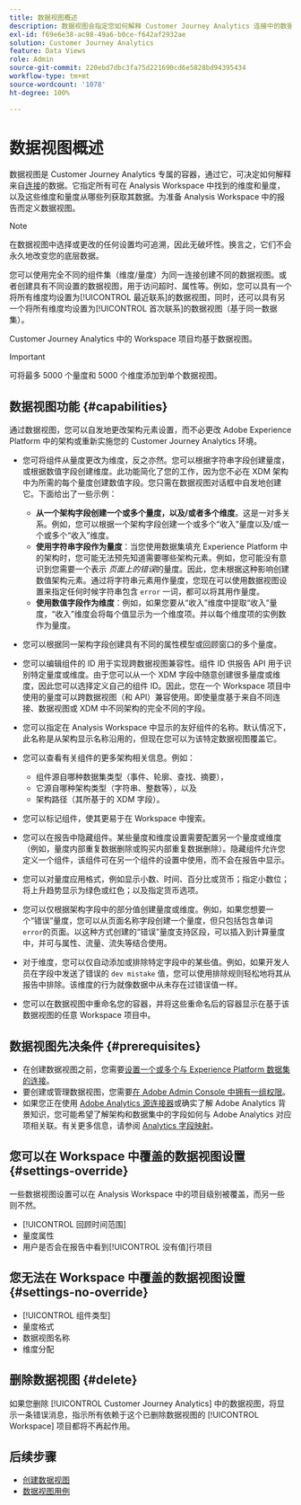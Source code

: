 ```yaml
---
title: 数据视图概述
description: 数据视图会指定您如何解释 Customer Journey Analytics 连接中的数据元素，例如量度、维度、会话等。
exl-id: f69e6e38-ac98-49a6-b0ce-f642af2932ae
solution: Customer Journey Analytics
feature: Data Views
role: Admin
source-git-commit: 220ebd7dbc3fa75d221690cd6e5828bd94395434
workflow-type: tm+mt
source-wordcount: '1078'
ht-degree: 100%

---
```


# 数据视图概述

数据视图是 Customer Journey Analytics 专属的容器，通过它，可决定如何解释来自[连接](/help/connections/create-connection.md)的数据。它指定所有可在 Analysis Workspace 中找到的维度和量度，以及这些维度和量度从哪些列获取其数据。为准备 Analysis Workspace 中的报告而定义数据视图。

>[!NOTE]
>
>在数据视图中选择或更改的任何设置均可追溯，因此无破坏性。换言之，它们不会永久地改变您的底层数据。

您可以使用完全不同的组件集（维度/量度）为同一连接创建不同的数据视图。或者创建具有不同设置的数据视图，用于访问超时、属性等。例如，您可以具有一个将所有维度均设置为[!UICONTROL 最近联系]的数据视图，同时，还可以具有另一个将所有维度均设置为[!UICONTROL 首次联系]的数据视图（基于同一数据集）。

Customer Journey Analytics 中的 Workspace 项目均基于数据视图。

>[!IMPORTANT]
>
>可将最多 5000 个量度和 5000 个维度添加到单个数据视图。

## 数据视图功能 {#capabilities}

通过数据视图，您可以自发地更改架构元素设置，而不必更改 Adobe Experience Platform 中的架构或重新实施您的 Customer Journey Analytics 环境。

* 您可将组件从量度更改为维度，反之亦然。您可以根据字符串字段创建量度，或根据数值字段创建维度。此功能简化了您的工作，因为您不必在 XDM 架构中为所需的每个量度创建数值字段。您只需在数据视图对话框中自发地创建它。下面给出了一些示例：
   * **从一个架构字段创建一个或多个量度，以及/或者多个维度**。这是一对多关系。例如，您可以根据一个架构字段创建一个或多个“收入”量度以及/或一个或多个“收入”维度。
   * **使用字符串字段作为量度**：当您使用数据集填充 Experience Platform 中的架构时，您可能无法预先知道需要哪些架构元素。例如，您可能没有意识到您需要一个表示 *页面上的错误*&#x200B;的量度。因此，您未根据这种影响创建数值架构元素。通过将字符串元素用作量度，您现在可以使用数据视图设置来指定任何时候字符串包含 `error` 一词，都可以将其用作量度。
   * **使用数值字段作为维度**：例如，如果您要从“收入”维度中提取“收入”量度，“收入”维度会将每个值显示为一个维度项。并以每个维度项的实例数作为量度。

* 您可以根据同一架构字段创建具有不同的属性模型或回顾窗口的多个量度。

* 您可以编辑组件的 ID 用于实现跨数据视图兼容性。组件 ID 供报告 API 用于识别特定量度或维度。由于您可以从一个 XDM 字段中随意创建很多量度或维度，因此您可以选择定义自己的组件 ID。因此，您在一个 Workspace 项目中使用的量度可以跨数据视图（和 API）兼容使用。即使量度基于来自不同连接、数据视图或 XDM 中不同架构的完全不同的字段。

* 您可以指定在 Analysis Workspace 中显示的友好组件的名称。默认情况下，此名称是从架构显示名称沿用的，但现在您可以为该特定数据视图覆盖它。

* 您可以查看有关组件的更多架构相关信息。例如：

   * 组件源自哪种数据集类型（事件、轮廓、查找、摘要），
   * 它源自哪种架构类型（字符串、整数等），以及
   * 架构路径（其所基于的 XDM 字段）。

* 您可以标记组件，使其更易于在 Workspace 中搜索。

* 您可以在报告中隐藏组件。某些量度和维度设置需要配置另一个量度或维度（例如，量度内部重复数据删除或购买内部重复数据删除）。隐藏组件允许您定义一个组件，该组件可在另一个组件的设置中使用，而不会在报告中显示。

* 您可以对量度应用格式，例如显示小数、时间、百分比或货币；指定小数位；将上升趋势显示为绿色或红色；以及指定货币选项。

* 您可以仅根据架构字段中的部分值创建量度或维度。例如，如果您想要一个“错误”量度，您可以从页面名称字段创建一个量度，但只包括包含单词 `error`的页面。以这种方式创建的“错误”量度支持区段，可以插入到计算量度中，并可与属性、流量、流失等结合使用。

* 对于维度，您可以仅自动添加或排除特定字段中的某些值。例如，如果开发人员在字段中发送了错误的 `dev mistake` 值，您可以使用排除规则轻松地将其从报告中排除。该维度的行为就像数据中从未存在过错误值一样。

* 您可以在数据视图中重命名您的容器，并将这些重命名后的容器显示在基于该数据视图的任意 Workspace 项目中。

## 数据视图先决条件 {#prerequisites}

* 在创建数据视图之前，您需要[设置一个或多个与 Experience Platform 数据集的连接](/help/connections/create-connection.md)。
* 要创建或管理数据视图，您需要[在 Adobe Admin Console 中拥有一组权限](https://experienceleague.adobe.com/zh-hans/docs/analytics-platform/using/cja-overview/cja-overview)。
* 如果您正在使用 [Adobe Analytics 源连接器](/help/data-ingestion/analytics.md)或确实了解 Adobe Analytics 背景知识，您可能希望了解架构和数据集中的字段如何与 Adobe Analytics 对应项相关联。有关更多信息，请参阅 [Analytics 字段映射](https://experienceleague.adobe.com/zh-hans/docs/experience-platform/sources/connectors/adobe-applications/mapping/analytics)。

## 您可以在 Workspace 中覆盖的数据视图设置 {#settings-override}

一些数据视图设置可以在 Analysis Workspace 中的项目级别被覆盖，而另一些则不然。

* [!UICONTROL 回顾时间范围]
* 量度属性
* 用户是否会在报告中看到[!UICONTROL 没有值]行项目

## 您无法在 Workspace 中覆盖的数据视图设置 {#settings-no-override}

* [!UICONTROL 组件类型]
* 量度格式
* 数据视图名称
* 维度分配

## 删除数据视图 {#delete}

如果您删除  [!UICONTROL Customer Journey Analytics] 中的数据视图，将显示一条错误消息，指示所有依赖于这个已删除数据视图的 [!UICONTROL Workspace] 项目都将不再起作用。

## 后续步骤

* [创建数据视图](/help/data-views/create-dataview.md)
* [数据视图用例](/help/use-cases/data-views/data-views-usecases.md)
